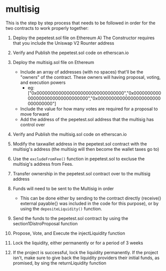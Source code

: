 # multisig

This is the step by step process that needs to be followed in order for the two contracts to work properly together:

1) Deploy the pepetest.sol file on Ethereum
  A) The Constructor requires that you include the Uniswap V2 Rounter address

2) Verify and Publish the pepetest.sol code on etherscan.io

3) Deploy the multisig.sol file on Ethereum
   * Include an array of addresses (with no spaces) that'll be the "owners" of the contract. These owners will having proposal, voting, and execution powers
     * eg: ["0x00000000000000000000000000000000","0x00000000000000000000000000000000","0x00000000000000000000000000000000"]
   * Include the value for how many votes are required for a proposal to move forward
   * Add the address of the pepetest.sol address that the multisig has control over 

4) Verify and Publish the multisig.sol code on etherscan.io

5) Modify the taxwallet address in the pepetest.sol contract with the multisig's address (the multisig will then become the wallet taxes go to)

6) Use the `excludeFromFee()` function in pepetest.sol to excluse the multisig's address from Fees.

7) Transfer ownership in the pepetest.sol contract over to the multisig address

8) Funds will need to be sent to the Multisig in order
   * This can be done either by sending to the contract directly (receive() external payable{} was included in the code for this purpose), or by using the `depositeLiquidity()` function. 

9) Send the funds to the pepetest.sol contract by using the section1DistroProposal function

10) Propose, Vote, and Execute the injectLiquidity function

11) Lock the liquidity, either permanently or for a period of 3 weeks

12) If the project is successful, lock the liquidity permanently. If the project isn't, make sure to give back the liquidity providers their initial funds, as promised, by sing the  returnLiquidity function
		
